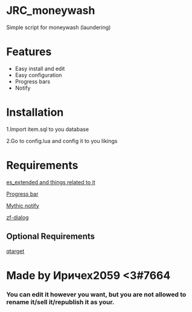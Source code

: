 # JRC_moneywash
Simple script for moneywash (laundering)

# Features
- Easy install and edit
- Easy configuration
- Progress bars
- Notify

# Installation
1.Import item.sql to you database

2.Go to config.lua and config it to you likings

# Requirements
[es_extended and things related to it](https://github.com/esx-framework/esx-legacy/tree/main/%5Besx%5D)

[Progress bar](https://github.com/Mobius1/rprogress)

[Mythic notify](https://github.com/wowpanda/mythic_notify)

[zf-dialog](https://github.com/zf-development/zf_dialog)

## Optional Requirements
[qtarget](https://github.com/overextended/qtarget)

# Made by Иричех2059 <3#7664

### You can edit it however you want, but you are not allowed to rename it/sell it/republish it as your.
